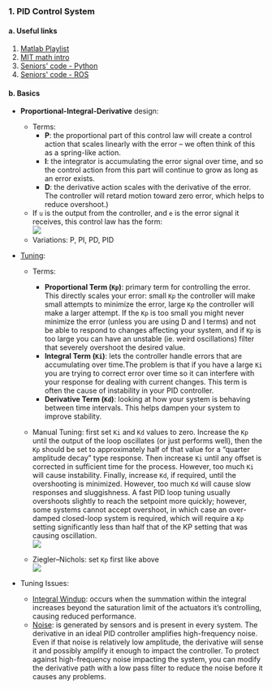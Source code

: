 
### 1. PID Control System
#### a. Useful links 
1. [Matlab Playlist](https://m.youtube.com/watch?v=wkfEZmsQqiA&t=509s)
2. [MIT math intro](https://ocw.mit.edu/courses/mechanical-engineering/2-154-maneuvering-and-control-of-surface-and-underwater-vehicles-13-49-fall-2004/lecture-notes/lec16.pdf)
3. [Seniors' code - Python](https://github.com/heyuhang0/SAUVC2019/blob/111a2ac5936b95c75930394a3df63536a47d61e9/src/auv_qualification_imu.py)
4. [Seniors' code - ROS](https://github.com/heyuhang0/SAUVC2019-ROS)

#### b. Basics
- **Proportional-Integral-Derivative** design: 
    - Terms: 
        - **P**: the proportional part of this control law will create a control action that scales linearly with the error – we often think of this as a spring-like action. 
        - **I**: the integrator is accumulating the error signal over time, and so the control action from this part will continue to grow as long as an error exists. 
        - **D**: the derivative action scales with the derivative of the error. The controller will retard motion toward zero error, which helps to reduce overshoot.)
    - If `u` is the output from the controller, and `e` is the error signal it receives, this control law has the form:<br>
![](https://i.imgur.com/oP2ZBcU.png)
    - Variations: P, PI, PD, PID
    
- [Tuning](http://robotsforroboticists.com/pid-control/): 
    - Terms:
        - **Proportional Term (`Kp`)**: primary term for controlling the error. This directly scales your error: small `Kp` the controller will make small attempts to minimize the error, large `Kp` the controller will make a larger attempt. If the `Kp` is too small you might never minimize the error (unless you are using D and I terms) and not be able to respond to changes affecting your system, and if `Kp` is too large you can have an unstable (ie. weird oscillations) filter that severely overshoot the desired value.
        - **Integral Term (`Ki`)**: lets the controller handle errors that are accumulating over time.The problem is that if you have a large `Ki` you are trying to correct error over time so it can interfere with your response for dealing with current changes. This term is often the cause of instability in your PID controller.
        - **Derivative Term (`Kd`)**: looking at how your system is behaving between time intervals. This helps dampen your system to improve stability.
    - Manual Tuning:  first set `Ki` and `Kd` values to zero. Increase the `Kp` until the output of the loop oscillates (or just performs well), then the `Kp` should be set to approximately half of that value for a “quarter amplitude decay” type response. Then increase `Ki` until any offset is corrected in sufficient time for the process. However, too much `Ki` will cause instability. Finally, increase `Kd`, if required, until the overshooting is minimized. However, too much `Kd` will cause slow responses and sluggishness. A fast PID loop tuning usually overshoots slightly to reach the setpoint more quickly; however, some systems cannot accept overshoot, in which case an over-damped closed-loop system is required, which will require a `Kp` setting significantly less than half that of the KP setting that was causing oscillation. <br>
    ![](https://i.imgur.com/oPkPzJX.png)

    - Ziegler–Nichols: set `Kp` first like above<br>
    ![](https://i.imgur.com/qiPydMp.png)

- Tuning Issues:
    - [Integral Windup](https://www.youtube.com/watch?v=NVLXCwc8HzM): occurs when the summation within the integral increases beyond the saturation limit of the actuators it’s controlling, causing reduced performance.
    - [Noise](https://www.youtube.com/watch?v=7dUVdrs1e18&t=635s): is generated by sensors and is present in every system. The derivative in an ideal PID controller amplifies high-frequency noise. Even if that noise is relatively low amplitude, the derivative will sense it and possibly amplify it enough to impact the controller. To protect against high-frequency noise impacting the system, you can modify  the derivative path with a low pass filter to reduce the noise before it causes any problems.

